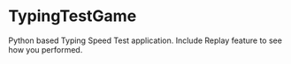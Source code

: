 # TypingTestGame
Python based Typing Speed Test application. Include Replay feature to see how you performed.